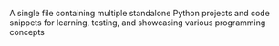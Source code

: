 A single file containing multiple standalone Python projects and code snippets for learning, testing, and showcasing various programming concepts
